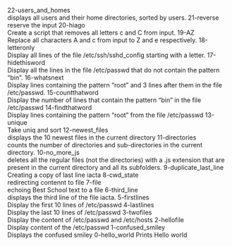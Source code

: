 22-users_and_homes                                                                   
	displays all users and their home directories, sorted by users.
21-reverse                                                                           
	reserve the input
20-hiago                                                                             
	Create a script that removes all letters c and C from input.
19-AZ                                                                                
	Replace all characters A and c from input to Z and e respectively.
18-letteronly                                                                        
	Display all lines of the file /etc/ssh/sshd_config starting with a letter.
17-hidethisword                                                                      
	Display all the lines in the file /etc/passwd that do not contain the pattern “bin”.
16-whatsnext                                                                         
	Display lines containing the pattern “root” and 3 lines after them in the file /etc/passwd.
15-countthatword                                                                     
	Display the number of lines that contain the pattern “bin” in the file /etc/passwd
14-findthatword                                                                      
	Display lines containing the pattern “root” from the file /etc/passwd
13-unique                                                                            
	Take uniq and sort
12-newest_files                                                                      
	displays the 10 newest files in the current directory
11-directories                                                                       
	 counts the number of directories and sub-directories in the current directory.
10-no_more_js                                                                        
	deletes all the regular files (not the directories) with a .js extension that are present in the current directory and all its subfolders.
9-duplicate_last_line                                                                
	Creating a copy of last line iacta
8-cwd_state                                                                          
	redirecting contennt to file
7-file                                                                               
	echoing Best School text to a file
6-third_line                                                                         
	 displays the third line of the file iacta.
5-firstlines                                                                         
	Display the first 10 lines of /etc/passwd
4-lastlines                                                                          
	Display the last 10 lines of /etc/passwd
3-twofiles                                                                           
	Display the content of /etc/passwd and /etc/hosts
2-hellofile                                                                          
	Display content of the /etc/passwd
1-confused_smiley                                                                    
	Displays the confused smiley
0-hello_world 
	Prints Hello world
